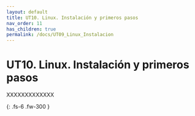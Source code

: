 ```yaml
---
layout: default
title: UT10. Linux. Instalación y primeros pasos
nav_order: 11
has_children: true
permalink: /docs/UT09_Linux_Instalacion
---
```


# UT10. Linux. Instalación y primeros pasos

XXXXXXXXXXXXX

{: .fs-6 .fw-300 }